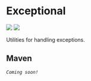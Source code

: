 # Exceptional

[![](https://img.shields.io/badge/License-MPL--2.0-blue)](./LICENSE "Project license: MPL-2.0")
[![](https://img.shields.io/badge/Java-11-orange)](# "This project targets Java 11")

Utilities for handling exceptions.

## Maven

*`Coming soon!`*
